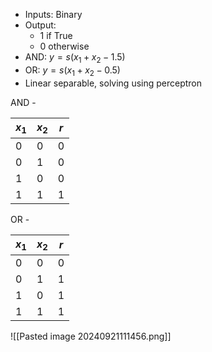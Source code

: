 - Inputs: Binary
- Output: 
	- 1 if True
	- 0 otherwise
- AND: $y=s(x_{1} + x_{2} - 1.5)$
- OR: $y=s(x_{1}+x_{2}-0.5)$
- Linear separable, solving using perceptron


AND - 

| $x_1$ | $x_{2}$ | $r$ |
| ----- | ------- | --- |
| 0     | 0       | 0   |
| 0     | 1       | 0   |
| 1     | 0       | 0   |
| 1     | 1       | 1   |


OR - 

| $x_1$ | $x_{2}$ | $r$ |
| ----- | ------- | --- |
| 0     | 0       | 0   |
| 0     | 1       | 1   |
| 1     | 0       | 1   |
| 1     | 1       | 1   |

![[Pasted image 20240921111456.png]]